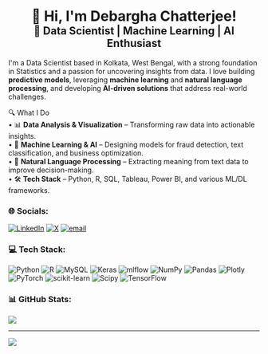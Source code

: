 <div align="center">
  <h1 style="margin-bottom: 0px;">👋 Hi, I'm Debargha Chatterjee!</h1>
  <h2 style="margin-top: 0px;">🚀 Data Scientist | Machine Learning | AI Enthusiast</h2>
</div>

I'm a Data Scientist based in Kolkata, West Bengal, with a strong foundation in Statistics and a passion for uncovering insights from data. 
I love building **predictive models**, leveraging **machine learning** and **natural language processing**, and developing **AI-driven solutions** that address real-world challenges.  

🔍 What I Do  <br>• 📊 **Data Analysis & Visualization** – Transforming raw data into actionable insights.  <br>• 🤖 **Machine Learning & AI** – Designing models for fraud detection, text classification, and business optimization.  <br>• 🧠 **Natural Language Processing** – Extracting meaning from text data to improve decision-making.  <br>• 🛠️ **Tech Stack** – Python, R, SQL, Tableau, Power BI, and various ML/DL frameworks.


### 🌐 Socials:
[![LinkedIn](https://img.shields.io/badge/LinkedIn-%230077B5.svg?logo=linkedin&logoColor=white)](https://linkedin.com/in/debargha-chatterjee01) [![X](https://img.shields.io/badge/X-black.svg?logo=X&logoColor=white)](https://x.com/DChatterjee_01) [![email](https://img.shields.io/badge/Email-D14836?logo=gmail&logoColor=white)](mailto:chatterjeedebargha16@gmail.com) 

### 💻 Tech Stack:
![Python](https://img.shields.io/badge/python-3670A0?style=for-the-badge&logo=python&logoColor=ffdd54) ![R](https://img.shields.io/badge/r-%23276DC3.svg?style=for-the-badge&logo=r&logoColor=white) ![MySQL](https://img.shields.io/badge/mysql-4479A1.svg?style=for-the-badge&logo=mysql&logoColor=white) ![Keras](https://img.shields.io/badge/Keras-%23D00000.svg?style=for-the-badge&logo=Keras&logoColor=white) ![mlflow](https://img.shields.io/badge/mlflow-%23d9ead3.svg?style=for-the-badge&logo=numpy&logoColor=blue) ![NumPy](https://img.shields.io/badge/numpy-%23013243.svg?style=for-the-badge&logo=numpy&logoColor=white) ![Pandas](https://img.shields.io/badge/pandas-%23150458.svg?style=for-the-badge&logo=pandas&logoColor=white) ![Plotly](https://img.shields.io/badge/Plotly-%233F4F75.svg?style=for-the-badge&logo=plotly&logoColor=white) ![PyTorch](https://img.shields.io/badge/PyTorch-%23EE4C2C.svg?style=for-the-badge&logo=PyTorch&logoColor=white) ![scikit-learn](https://img.shields.io/badge/scikit--learn-%23F7931E.svg?style=for-the-badge&logo=scikit-learn&logoColor=white) ![Scipy](https://img.shields.io/badge/SciPy-%230C55A5.svg?style=for-the-badge&logo=scipy&logoColor=%white) ![TensorFlow](https://img.shields.io/badge/TensorFlow-%23FF6F00.svg?style=for-the-badge&logo=TensorFlow&logoColor=white)
### 📊 GitHub Stats:
![](https://github-readme-stats.vercel.app/api?username=debargha-1&theme=radical&hide_border=false&include_all_commits=false&count_private=false)<br/>


---
[![](https://visitcount.itsvg.in/api?id=debargha-1&icon=0&color=0)](https://visitcount.itsvg.in)

<!-- Proudly created with GPRM ( https://gprm.itsvg.in ) -->
